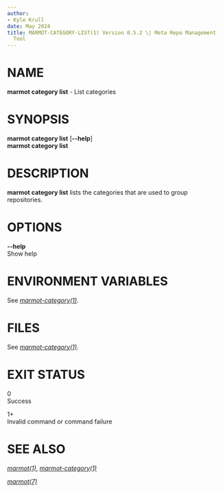 ```yaml
---
author:
- Kyle Krull
date: May 2024
title: MARMOT-CATEGORY-LIST(1) Version 0.5.2 \| Meta Repo Management
  Tool
---
```


# NAME

**marmot category list** - List categories

# SYNOPSIS

**marmot category list** \[**\--help**\]\
**marmot category list**

# DESCRIPTION

**marmot category list** lists the categories that are used to group
repositories.

# OPTIONS

**\--help**  
Show help

# ENVIRONMENT VARIABLES

See [*marmot-category(1)*](./marmot-category.1.md).

# FILES

See [*marmot-category(1)*](./marmot-category.1.md).

# EXIT STATUS

0  
Success

1+  
Invalid command or command failure

# SEE ALSO

[*marmot(1)*](./marmot.1.md),
[*marmot-category(1)*](./marmot-category.1.md)

[*marmot(7)*](./marmot.7.md)
